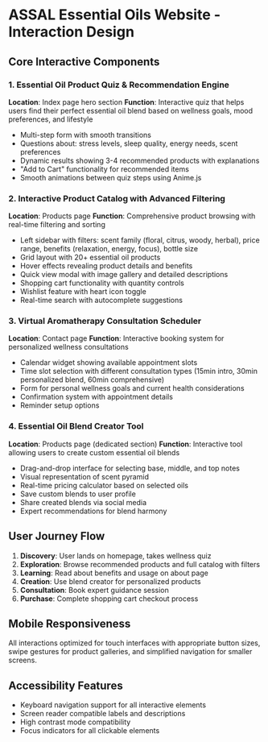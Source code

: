 # ASSAL Essential Oils Website - Interaction Design

## Core Interactive Components

### 1. Essential Oil Product Quiz & Recommendation Engine
**Location**: Index page hero section
**Function**: Interactive quiz that helps users find their perfect essential oil blend based on wellness goals, mood preferences, and lifestyle
- Multi-step form with smooth transitions
- Questions about: stress levels, sleep quality, energy needs, scent preferences
- Dynamic results showing 3-4 recommended products with explanations
- "Add to Cart" functionality for recommended items
- Smooth animations between quiz steps using Anime.js

### 2. Interactive Product Catalog with Advanced Filtering
**Location**: Products page
**Function**: Comprehensive product browsing with real-time filtering and sorting
- Left sidebar with filters: scent family (floral, citrus, woody, herbal), price range, benefits (relaxation, energy, focus), bottle size
- Grid layout with 20+ essential oil products
- Hover effects revealing product details and benefits
- Quick view modal with image gallery and detailed descriptions
- Shopping cart functionality with quantity controls
- Wishlist feature with heart icon toggle
- Real-time search with autocomplete suggestions

### 3. Virtual Aromatherapy Consultation Scheduler
**Location**: Contact page
**Function**: Interactive booking system for personalized wellness consultations
- Calendar widget showing available appointment slots
- Time slot selection with different consultation types (15min intro, 30min personalized blend, 60min comprehensive)
- Form for personal wellness goals and current health considerations
- Confirmation system with appointment details
- Reminder setup options

### 4. Essential Oil Blend Creator Tool
**Location**: Products page (dedicated section)
**Function**: Interactive tool allowing users to create custom essential oil blends
- Drag-and-drop interface for selecting base, middle, and top notes
- Visual representation of scent pyramid
- Real-time pricing calculator based on selected oils
- Save custom blends to user profile
- Share created blends via social media
- Expert recommendations for blend harmony

## User Journey Flow

1. **Discovery**: User lands on homepage, takes wellness quiz
2. **Exploration**: Browse recommended products and full catalog with filters
3. **Learning**: Read about benefits and usage on about page
4. **Creation**: Use blend creator for personalized products
5. **Consultation**: Book expert guidance session
6. **Purchase**: Complete shopping cart checkout process

## Mobile Responsiveness
All interactions optimized for touch interfaces with appropriate button sizes, swipe gestures for product galleries, and simplified navigation for smaller screens.

## Accessibility Features
- Keyboard navigation support for all interactive elements
- Screen reader compatible labels and descriptions
- High contrast mode compatibility
- Focus indicators for all clickable elements